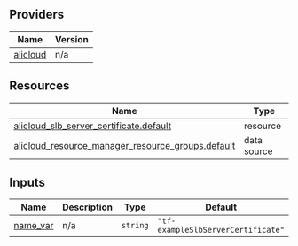 <!-- BEGIN_TF_DOCS -->
## Providers

| Name | Version |
|------|---------|
| <a name="provider_alicloud"></a> [alicloud](#provider\_alicloud) | n/a |

## Resources

| Name | Type |
|------|------|
| [alicloud_slb_server_certificate.default](https://registry.terraform.io/providers/hashicorp/alicloud/latest/docs/resources/slb_server_certificate) | resource |
| [alicloud_resource_manager_resource_groups.default](https://registry.terraform.io/providers/hashicorp/alicloud/latest/docs/data-sources/resource_manager_resource_groups) | data source |

## Inputs

| Name | Description | Type | Default | Required |
|------|-------------|------|---------|:--------:|
| <a name="input_name_var"></a> [name\_var](#input\_name\_var) | n/a | `string` | `"tf-exampleSlbServerCertificate"` | no |
<!-- END_TF_DOCS -->    